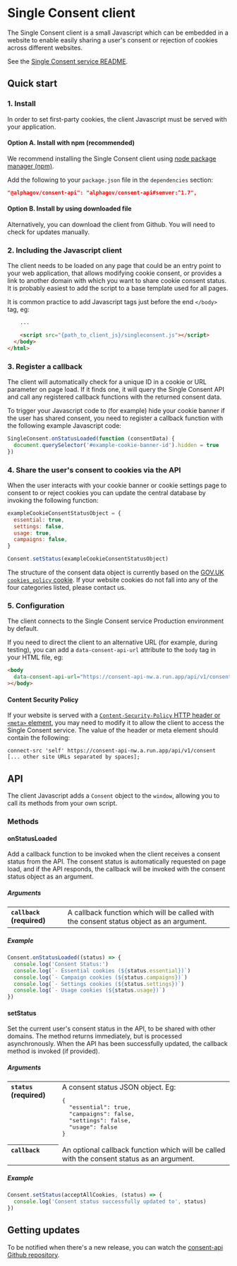 # Single Consent client

The Single Consent client is a small Javascript which can be embedded in a
website to enable easily sharing a user's consent or rejection of cookies across
different websites.

See the [Single Consent service README](../README.md).

## Quick start

### 1. Install

In order to set first-party cookies, the client Javascript must be served with
your application.

#### Option A. Install with npm (recommended)

We recommend installing the Single Consent client using
[node package manager (npm)](https://www.npmjs.com/).

Add the following to your `package.json` file in the `dependencies` section:

```json
"@alphagov/consent-api": "alphagov/consent-api#semver:^1.7",
```

#### Option B. Install by using downloaded file

Alternatively, you can download the client from Github. You will need to check
for updates manually.

### 2. Including the Javascript client

The client needs to be loaded on any page that could be an entry point to your
web application, that allows modifying cookie consent, or provides a link to
another domain with which you want to share cookie consent status. It is
probably easiest to add the script to a base template used for all pages.

It is common practice to add Javascript tags just before the end `</body>` tag,
eg:

```html
    ...

    <script src="{path_to_client_js}/singleconsent.js"></script>
  </body>
</html>
```

### 3. Register a callback

The client will automatically check for a unique ID in a cookie or URL parameter
on page load. If it finds one, it will query the Single Consent API and call any
registered callback functions with the returned consent data.

To trigger your Javascript code to (for example) hide your cookie banner if the
user has shared consent, you need to register a callback function with the
following example Javascript code:

```javascript
SingleConsent.onStatusLoaded(function (consentData) {
  document.querySelector('#example-cookie-banner-id').hidden = true
})
```

### 4. Share the user's consent to cookies via the API

When the user interacts with your cookie banner or cookie settings page to
consent to or reject cookies you can update the central database by invoking the
following function:

```javascript
exampleCookieConsentStatusObject = {
  essential: true,
  settings: false,
  usage: true,
  campaigns: false,
}

Consent.setStatus(exampleCookieConsentStatusObject)
```

The structure of the consent data object is currently based on the
[GOV.UK `cookies_policy` cookie](https://www.gov.uk/help/cookies). If your
website cookies do not fall into any of the four categories listed, please
contact us.

### 5. Configuration

The client connects to the Single Consent service Production environment by
default.

If you need to direct the client to an alternative URL (for example, during
testing), you can add a `data-consent-api-url` attribute to the `body` tag in
your HTML file, eg:

```html
<body
  data-consent-api-url="https://consent-api-nw.a.run.app/api/v1/consent/"
></body>
```

#### Content Security Policy

If your website is served with a
[`Content-Security-Policy` HTTP header or `<meta>` element](https://developer.mozilla.org/en-US/docs/Web/HTTP/CSP), you
may need to modify it to allow the client to access the Single Consent service.
The value of the header or meta element should contain the following:

```
connect-src 'self' https://consent-api-nw.a.run.app/api/v1/consent [... other site URLs separated by spaces];
```

## API

The client Javascript adds a `Consent` object to the `window`, allowing you to
call its methods from your own script.

### Methods

#### onStatusLoaded

Add a callback function to be invoked when the client receives a consent status
from the API. The consent status is automatically requested on page load, and if
the API responds, the callback will be invoked with the consent status object as
an argument.

##### Arguments

<table>
<tr valign="top"><th align="left"><code>callback</code> (required)</th><td align="left">A callback function which will be called
with the consent status object as an argument.</td></tr>
</table>

##### Example

```javascript
Consent.onStatusLoaded((status) => {
  console.log('Consent Status:')
  console.log(`- Essential cookies (${status.essential})`)
  console.log(`- Campaign cookies (${status.campaigns})`)
  console.log(`- Settings cookies (${status.settings})`)
  console.log(`- Usage cookies (${status.usage})`)
})
```

#### setStatus

Set the current user's consent status in the API, to be shared with other
domains. The method returns immediately, but is processed asynchronously. When
the API has been successfully updated, the callback method is invoked (if
provided).

##### Arguments

<table>
<tr valign="top"><th align="left"><code>status</code> (required)</th><td align="left">A consent status JSON object. Eg:
<pre>
{
  "essential": true,
  "campaigns": false,
  "settings": false,
  "usage": false
}
</pre>
</td></tr>
<tr valign="top"><th align="left"><code>callback</code></th><td align="left">An
optional callback function which will be called
with the consent status as an argument.</td></tr>
</table>

##### Example

```javascript
Consent.setStatus(acceptAllCookies, (status) => {
  console.log('Consent status successfully updated to', status)
})
```

## Getting updates

To be notified when there's a new release, you can watch the
[consent-api Github repository](https://github.com/alphagov/consent-api).
